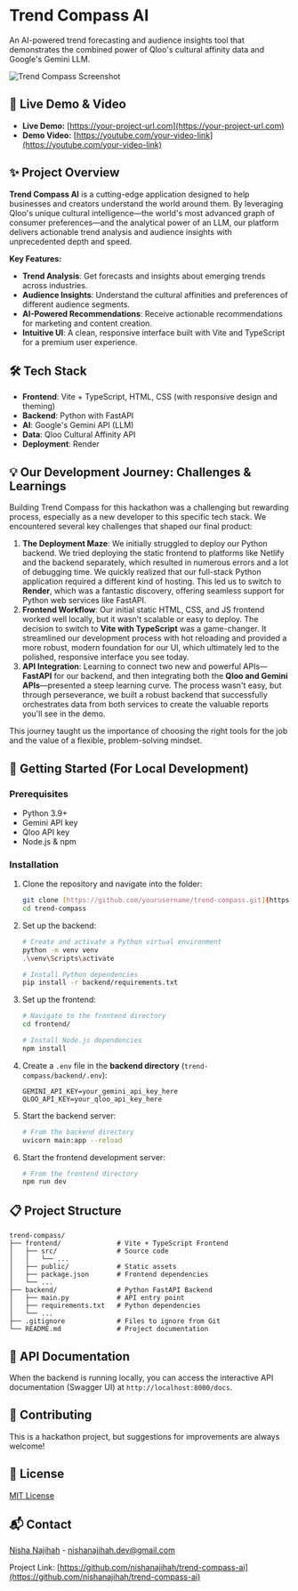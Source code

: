 # Trend Compass AI

An AI-powered trend forecasting and audience insights tool that demonstrates the combined power of Qloo's cultural affinity data and Google's Gemini LLM.

![Trend Compass Screenshot](https://via.placeholder.com/800x400?text=Trend+Compass+Screenshot)

## 🚀 Live Demo & Video

- **Live Demo:** [https://your-project-url.com](https://your-project-url.com)
- **Demo Video:** [https://youtube.com/your-video-link](https://youtube.com/your-video-link)

## ✨ Project Overview

**Trend Compass AI** is a cutting-edge application designed to help businesses and creators understand the world around them. By leveraging Qloo's unique cultural intelligence—the world's most advanced graph of consumer preferences—and the analytical power of an LLM, our platform delivers actionable trend analysis and audience insights with unprecedented depth and speed.

**Key Features:**
- **Trend Analysis**: Get forecasts and insights about emerging trends across industries.
- **Audience Insights**: Understand the cultural affinities and preferences of different audience segments.
- **AI-Powered Recommendations**: Receive actionable recommendations for marketing and content creation.
- **Intuitive UI**: A clean, responsive interface built with Vite and TypeScript for a premium user experience.

## 🛠️ Tech Stack

- **Frontend**: Vite + TypeScript, HTML, CSS (with responsive design and theming)
- **Backend**: Python with FastAPI
- **AI**: Google's Gemini API (LLM)
- **Data**: Qloo Cultural Affinity API
- **Deployment**: Render

## 💡 Our Development Journey: Challenges & Learnings

Building Trend Compass for this hackathon was a challenging but rewarding process, especially as a new developer to this specific tech stack. We encountered several key challenges that shaped our final product:

1.  **The Deployment Maze**: We initially struggled to deploy our Python backend. We tried deploying the static frontend to platforms like Netlify and the backend separately, which resulted in numerous errors and a lot of debugging time. We quickly realized that our full-stack Python application required a different kind of hosting. This led us to switch to **Render**, which was a fantastic discovery, offering seamless support for Python web services like FastAPI.
2.  **Frontend Workflow**: Our initial static HTML, CSS, and JS frontend worked well locally, but it wasn't scalable or easy to deploy. The decision to switch to **Vite with TypeScript** was a game-changer. It streamlined our development process with hot reloading and provided a more robust, modern foundation for our UI, which ultimately led to the polished, responsive interface you see today.
3.  **API Integration**: Learning to connect two new and powerful APIs—**FastAPI** for our backend, and then integrating both the **Qloo and Gemini APIs**—presented a steep learning curve. The process wasn't easy, but through perseverance, we built a robust backend that successfully orchestrates data from both services to create the valuable reports you'll see in the demo.

This journey taught us the importance of choosing the right tools for the job and the value of a flexible, problem-solving mindset.

## 🔧 Getting Started (For Local Development)

### Prerequisites

- Python 3.9+
- Gemini API key
- Qloo API key
- Node.js & npm

### Installation

1.  Clone the repository and navigate into the folder:
    ```bash
    git clone [https://github.com/yourusername/trend-compass.git](https://github.com/yourusername/trend-compass.git)
    cd trend-compass
    ```

2.  Set up the backend:
    ```bash
    # Create and activate a Python virtual environment
    python -m venv venv
    .\venv\Scripts\activate
    
    # Install Python dependencies
    pip install -r backend/requirements.txt
    ```

3.  Set up the frontend:
    ```bash
    # Navigate to the frontend directory
    cd frontend/
    
    # Install Node.js dependencies
    npm install
    ```

4.  Create a `.env` file in the **backend directory** (`trend-compass/backend/.env`):
    ```
    GEMINI_API_KEY=your_gemini_api_key_here
    QLOO_API_KEY=your_qloo_api_key_here
    ```

5.  Start the backend server:
    ```bash
    # From the backend directory
    uvicorn main:app --reload
    ```

6.  Start the frontend development server:
    ```bash
    # From the frontend directory
    npm run dev
    ```

## 📋 Project Structure

```
trend-compass/
├── frontend/              # Vite + TypeScript Frontend
│   ├── src/               # Source code
│   │   └── ...
│   ├── public/            # Static assets
│   ├── package.json       # Frontend dependencies
│   └── ...
├── backend/               # Python FastAPI Backend
│   ├── main.py            # API entry point
│   ├── requirements.txt   # Python dependencies
│   └── ...
├── .gitignore             # Files to ignore from Git
└── README.md              # Project documentation

```

## 🧪 API Documentation

When the backend is running locally, you can access the interactive API documentation (Swagger UI) at `http://localhost:8000/docs`.

## 🤝 Contributing

This is a hackathon project, but suggestions for improvements are always welcome!

## 📄 License

[MIT License](LICENSE)

## 📬 Contact

[Nisha Najihah](https://github.com/nishanajihah) - nishanajihah.dev@gmail.com

Project Link: [https://github.com/nishanajihah/trend-compass-ai](https://github.com/nishanajihah/trend-compass-ai)